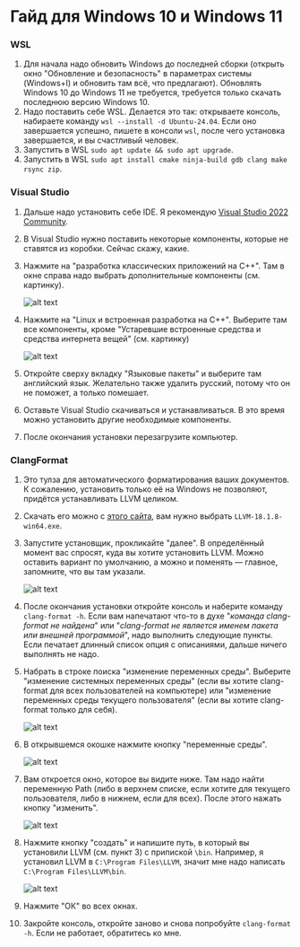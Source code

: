 # Гайд для Windows 10 и Windows 11

### WSL
1. Для начала надо обновить Windows до последней сборки (открыть окно "Обновление и безопасность" в параметрах системы (Windows+I) и обновить там всё, что предлагают). Обновлять Windows 10 до Windows 11 не требуется, требуется только скачать последнюю версию Windows 10.
2. Надо поставить себе WSL. Делается это так: открываете консоль, набираете команду `wsl --install -d Ubuntu-24.04`. Если оно завершается успешно, пишете в консоли `wsl`, после чего установка завершается, и вы счастливый человек.
3. Запустить в WSL `sudo apt update && sudo apt upgrade`.
4. Запустить в WSL `sudo apt install cmake ninja-build gdb clang make rsync zip`.

### Visual Studio
1. Дальше надо установить себе IDE. Я рекомендую [Visual Studio 2022 Community](https://visualstudio.microsoft.com/ru/free-developer-offers/).
2. В Visual Studio нужно поставить некоторые компоненты, которые не ставятся из коробки. Сейчас скажу, какие.
3. Нажмите на "разработка классических приложений на C++". Там в окне справа надо выбрать дополнительные компоненты (см. картинку).

    ![alt text](image.png)
4. Нажмите на "Linux и встроенная разработка на C++". Выберите там все компоненты, кроме "Устаревшие встроенные средства и средства интернета вещей" (см. картинку)

    ![alt text](image-1.png)
5. Откройте сверху вкладку "Языковые пакеты" и выберите там английский язык. Желательно также удалить русский, потому что он не поможет, а только помешает.
6. Оставьте Visual Studio скачиваться и устанавливаться. В это время можно установить другие необходимые компоненты.
7. После окончания установки перезагрузите компьютер.

### ClangFormat
1. Это тулза для автоматического форматирования ваших документов. К сожалению, установить только её на Windows не позволяют, придётся устанавливать LLVM целиком.
2. Скачать его можно с [этого сайта](https://github.com/llvm/llvm-project/releases/tag/llvmorg-18.1.8), вам нужно выбрать `LLVM-18.1.8-win64.exe`.
3. Запустите установщик, прокликайте "далее". В определённый момент вас спросят, куда вы хотите установить LLVM. Можно оставить вариант по умолчанию, а можно и поменять — главное, запомните, что вы там указали.

    ![alt text](image-2.png)
4. После окончания установки откройте консоль и наберите команду `clang-format -h`. Если вам напечатают что-то в духе "*команда clang-format не найдена*" или "*clang-format не является именем пакета или внешней программой*", надо выполнить следующие пункты. Если печатает длинный список опция с описаниями, дальше ничего выполнять не надо.
5. Набрать в строке поиска "изменение переменных среды". Выберите "изменение системных переменных среды" (если вы хотите clang-format для всех пользователей на компьютере) или "изменение переменных среды текущего пользователя" (если вы хотите clang-format только для себя).

    ![alt text](image-3.png)
6. В открывшемся окошке нажмите кнопку "переменные среды".

    ![alt text](image-4.png)
7. Вам откроется окно, которое вы видите ниже. Там надо найти переменную Path (либо в верхнем списке, если хотите для текущего пользователя, либо в нижнем, если для всех). После этого нажать кнопку "изменить".

    ![alt text](image-5.png)
8. Нажмите кнопку "создать" и напишите путь, в который вы установили LLVM (см. пункт 3) с припиской `\bin`. Например, я установил LLVM в `C:\Program Files\LLVM`, значит мне надо написать `C:\Program Files\LLVM\bin`.

    ![alt text](image-6.png)
9. Нажмите "ОК" во всех окнах.
10. Закройте консоль, откройте заново и снова попробуйте `clang-format -h`. Если не работает, обратитесь ко мне.
